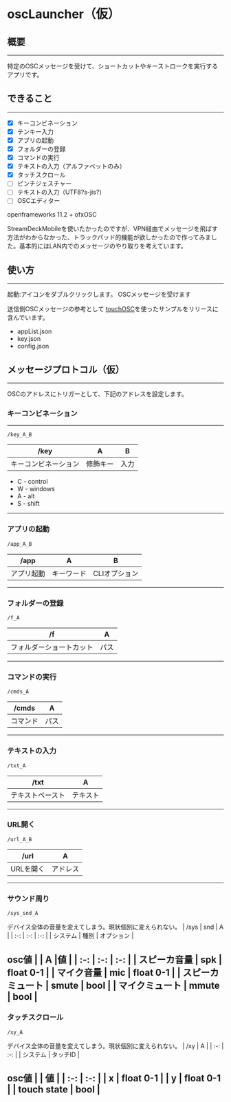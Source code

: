 # oscLauncher（仮）

## 概要
---

特定のOSCメッセージを受けて、ショートカットやキーストロークを実行するアプリです。

## できること
---
- [x] キーコンビネーション
- [x] テンキー入力
- [x] アプリの起動
- [x] フォルダーの登録
- [x] コマンドの実行
- [x] テキストの入力（アルファベットのみ）
- [x] タッチスクロール
- [ ] ピンチジェスチャー
- [ ] テキストの入力（UTF8?s-jis?）
- [ ] OSCエディター

openframeworks 11.2 + ofxOSC

StreamDeckMobileを使いたかったのですが、VPN経由でメッセージを飛ばす方法がわからなかった、トラックパッド的機能が欲しかったので作ってみました。基本的にはLAN内でのメッセージのやり取りを考えています。

## 使い方
---
起動:アイコンをダブルクリックします。
OSCメッセージを受けます

送信側OSCメッセージの参考として
[touchOSC](https://hexler.net/touchosc)を使ったサンプルをリリースに含んでいます。

* appList.json
* key.json
* config.json

## メッセージプロトコル（仮）
---

OSCのアドレスにトリガーとして、下記のアドレスを設定します。


### キーコンビネーション
---
```
/key_A_B
```
| /key | A | B |
| :-: | :-: | :-: |
| キーコンビネーション | 修飾キー | 入力 |

* C - control
* W - windows
* A - alt
* S - shift
---
### アプリの起動
```
/app_A_B
```
| /app | A | B |
| :-: | :-: | :-: |
| アプリ起動 | キーワード | CLIオプション |
---
### フォルダーの登録
```
/f_A
```  
| /f | A |
| :-: | :-: |
| フォルダーショートカット | パス |
---
### コマンドの実行
```
/cmds_A
```
| /cmds | A |
| :-: | :-: |
| コマンド | パス |
---
### テキストの入力
```
/txt_A
```
| /txt | A |
| :-: | :-: |
| テキストペースト | テキスト |
---
### URL開く
```
/url_A_B
```
| /url | A |
| :-: | :-: |
| URLを開く | アドレス |

---
### サウンド周り
```
/sys_snd_A
```
デバイス全体の音量を変えてしまう。現状個別に変えられない。
| /sys | snd | A |
| :-: | :-: | :-: |
| システム | 種別 | オプション |

**osc値**
|  | A |値 |
| :-: | :-: | :-: |
| スピーカ音量 | spk | float 0-1 |
| マイク音量 | mic | float 0-1 |
| スピーカミュート | smute | bool |
| マイクミュート | mmute | bool |
---
### タッチスクロール
```
/xy_A
```
デバイス全体の音量を変えてしまう。現状個別に変えられない。
| /xy | A |
| :-: | :-: |
| システム | タッチID |

**osc値**
|  | 値 |
| :-: | :-: |
| x | float 0-1 |
| y | float 0-1 |
| touch state | bool |
---